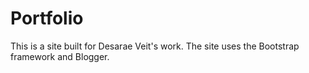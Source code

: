# Portfolio

This is a site built for Desarae Veit's work. The site uses the Bootstrap framework and Blogger.
